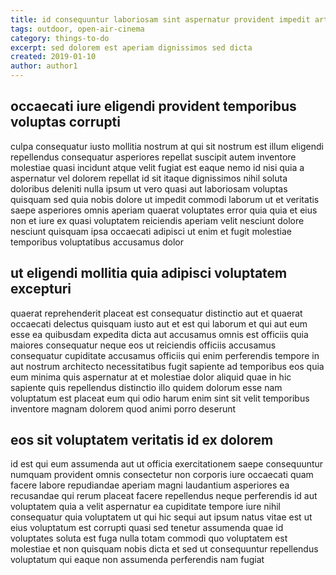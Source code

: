```yaml
---
title: id consequuntur laboriosam sint aspernatur provident impedit article 4079
tags: outdoor, open-air-cinema
category: things-to-do
excerpt: sed dolorem est aperiam dignissimos sed dicta
created: 2019-01-10
author: author1
---
```


## occaecati iure eligendi provident temporibus voluptas corrupti

culpa consequatur iusto mollitia nostrum at qui sit nostrum est illum eligendi repellendus consequatur asperiores repellat suscipit autem inventore molestiae quasi incidunt atque velit fugiat est eaque nemo id nisi quia a aspernatur vel dolorem repellat id sit itaque dignissimos nihil soluta doloribus deleniti nulla ipsum ut vero quasi aut laboriosam voluptas quisquam sed quia nobis dolore ut impedit commodi laborum ut et veritatis saepe asperiores omnis aperiam quaerat voluptates error quia quia et eius non et iure ex quasi voluptatem reiciendis aperiam velit nesciunt dolore nesciunt quisquam ipsa occaecati adipisci ut enim et fugit molestiae temporibus voluptatibus accusamus dolor

## ut eligendi mollitia quia adipisci voluptatem excepturi

quaerat reprehenderit placeat est consequatur distinctio aut et quaerat occaecati delectus quisquam iusto aut et est qui laborum et qui aut eum esse ea quibusdam expedita dicta aut accusamus omnis est officiis quia maiores consequatur neque eos ut reiciendis officiis accusamus consequatur cupiditate accusamus officiis qui enim perferendis tempore in aut nostrum architecto necessitatibus fugit sapiente ad temporibus eos quia eum minima quis aspernatur at et molestiae dolor aliquid quae in hic sapiente quis repellendus distinctio illo quidem dolorum esse nam voluptatum est placeat eum qui odio harum enim sint sit velit temporibus inventore magnam dolorem quod animi porro deserunt

## eos sit voluptatem veritatis id ex dolorem

id est qui eum assumenda aut ut officia exercitationem saepe consequuntur numquam provident omnis consectetur non corporis iure occaecati quam facere labore repudiandae aperiam magni laudantium asperiores ea recusandae qui rerum placeat facere repellendus neque perferendis id aut voluptatem quia a velit aspernatur ea cupiditate tempore iure nihil consequatur quia voluptatem ut qui hic sequi aut ipsum natus vitae est ut eius voluptatum est corrupti quasi sed tenetur assumenda quae id voluptates soluta est fuga nulla totam commodi quo voluptatem est molestiae et non quisquam nobis dicta et sed ut consequuntur repellendus voluptatum qui eaque non assumenda perferendis nam fugiat

